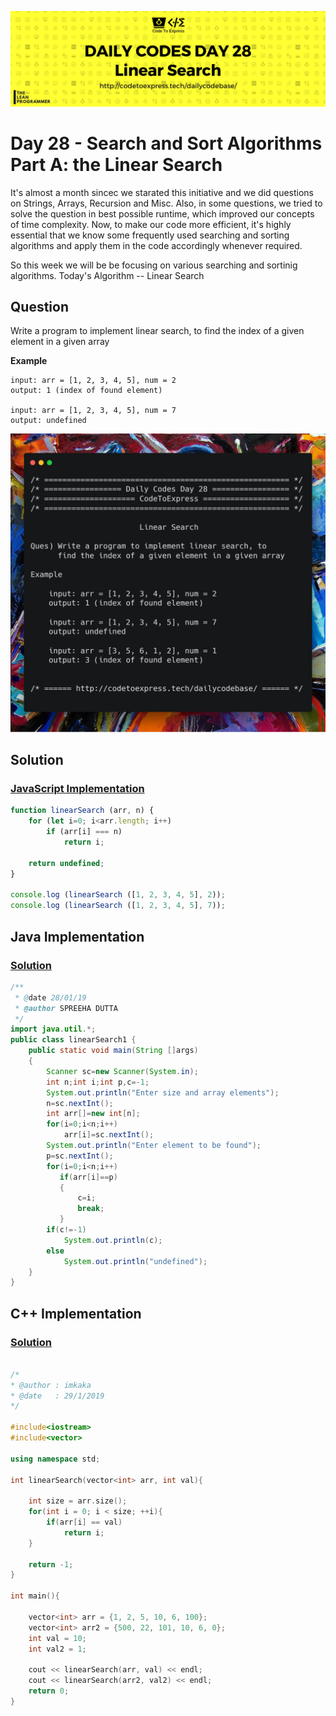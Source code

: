 ![cover](./cover.png)

# Day 28 - Search and Sort Algorithms Part A: the Linear Search

It's almost a month sincec we starated this initiative and we did questions on Strings, Arrays, Recursion and Misc. Also, in some questions, we tried to solve the question in best possible runtime, which improved our concepts of time complexity. Now, to make our code more efficient, it's highly essential that we know some frequently used searching and sorting algorithms and apply them in the code accordingly whenever required.

So this week we will be be focusing on various searching and sortinig algorithms. Today's Algorithm -- Linear Search

## Question

Write a program to implement linear search, to find the index of a given element in a given array

**Example**

```
input: arr = [1, 2, 3, 4, 5], num = 2
output: 1 (index of found element)

input: arr = [1, 2, 3, 4, 5], num = 7
output: undefined
```

![ques](./ques.png)

## Solution

### [JavaScript Implementation](./JavaScript/linear.js)

```js
function linearSearch (arr, n) {
    for (let i=0; i<arr.length; i++)
        if (arr[i] === n)
            return i;

    return undefined;
}

console.log (linearSearch ([1, 2, 3, 4, 5], 2));
console.log (linearSearch ([1, 2, 3, 4, 5], 7));
```

## Java Implementation

### [Solution](./Java/linearSearch1.java)

```java
/**
 * @date 28/01/19
 * @author SPREEHA DUTTA
 */
import java.util.*;
public class linearSearch1 {
    public static void main(String []args)
    {
        Scanner sc=new Scanner(System.in);
        int n;int i;int p,c=-1;
        System.out.println("Enter size and array elements");
        n=sc.nextInt();
        int arr[]=new int[n];
        for(i=0;i<n;i++)
            arr[i]=sc.nextInt();
        System.out.println("Enter element to be found");
        p=sc.nextInt();
        for(i=0;i<n;i++)
           if(arr[i]==p)
           {
               c=i;
               break;
           }
        if(c!=-1)
            System.out.println(c);
        else
            System.out.println("undefined");
    }
}
```

## C++ Implementation

### [Solution](./C++/linearSearch.cpp)

```cpp

/*
* @author : imkaka
* @date   : 29/1/2019
*/

#include<iostream>
#include<vector>

using namespace std;

int linearSearch(vector<int> arr, int val){

    int size = arr.size();
    for(int i = 0; i < size; ++i){
        if(arr[i] == val)
            return i;
    }

    return -1;
}

int main(){

    vector<int> arr = {1, 2, 5, 10, 6, 100};
    vector<int> arr2 = {500, 22, 101, 10, 6, 0};
    int val = 10;
    int val2 = 1;

    cout << linearSearch(arr, val) << endl;
    cout << linearSearch(arr2, val2) << endl;
    return 0;
}
```
